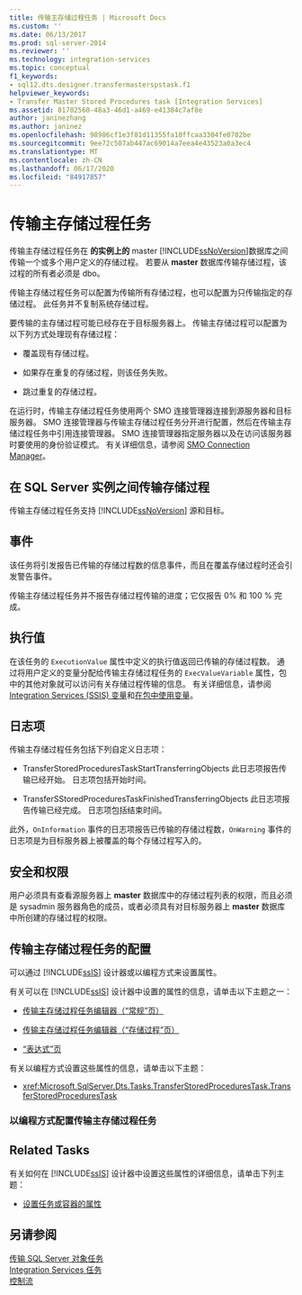 ```yaml
---
title: 传输主存储过程任务 | Microsoft Docs
ms.custom: ''
ms.date: 06/13/2017
ms.prod: sql-server-2014
ms.reviewer: ''
ms.technology: integration-services
ms.topic: conceptual
f1_keywords:
- sql12.dts.designer.transfermasterspstask.f1
helpviewer_keywords:
- Transfer Master Stored Procedures task [Integration Services]
ms.assetid: 81702560-48a3-46d1-a469-e41304c7af8e
author: janinezhang
ms.author: janinez
ms.openlocfilehash: 98986cf1e3f81d11355fa10ffcaa3304fe0702be
ms.sourcegitcommit: 9ee72c507ab447ac69014a7eea4e43523a0a3ec4
ms.translationtype: MT
ms.contentlocale: zh-CN
ms.lasthandoff: 06/17/2020
ms.locfileid: "84917857"
---
```

# <a name="transfer-master-stored-procedures-task"></a>传输主存储过程任务
  传输主存储过程任务在 **的实例上的** master [!INCLUDE[ssNoVersion](../../includes/ssnoversion-md.md)]数据库之间传输一个或多个用户定义的存储过程。 若要从 **master** 数据库传输存储过程，该过程的所有者必须是 dbo。  
  
 传输主存储过程任务可以配置为传输所有存储过程，也可以配置为只传输指定的存储过程。 此任务并不复制系统存储过程。  
  
 要传输的主存储过程可能已经存在于目标服务器上。 传输主存储过程可以配置为以下列方式处理现有存储过程：  
  
-   覆盖现有存储过程。  
  
-   如果存在重复的存储过程，则该任务失败。  
  
-   跳过重复的存储过程。  
  
 在运行时，传输主存储过程任务使用两个 SMO 连接管理器连接到源服务器和目标服务器。 SMO 连接管理器与传输主存储过程任务分开进行配置，然后在传输主存储过程任务中引用连接管理器。 SMO 连接管理器指定服务器以及在访问该服务器时要使用的身份验证模式。 有关详细信息，请参阅 [SMO Connection Manager](../connection-manager/smo-connection-manager.md)。  
  
## <a name="transferring-stored-procedures-between-instances-of-sql-server"></a>在 SQL Server 实例之间传输存储过程  
 传输主存储过程任务支持 [!INCLUDE[ssNoVersion](../../includes/ssnoversion-md.md)] 源和目标。  
  
## <a name="events"></a>事件  
 该任务将引发报告已传输的存储过程数的信息事件，而且在覆盖存储过程时还会引发警告事件。  
  
 传输主存储过程任务并不报告存储过程传输的进度；它仅报告 0% 和 100 % 完成。  
  
## <a name="execution-value"></a>执行值  
 在该任务的 `ExecutionValue` 属性中定义的执行值返回已传输的存储过程数。 通过将用户定义的变量分配给传输主存储过程任务的 `ExecValueVariable` 属性，包中的其他对象就可以访问有关存储过程传输的信息。 有关详细信息，请参阅 [Integration Services (SSIS) 变量](../integration-services-ssis-variables.md)和[在包中使用变量](../use-variables-in-packages.md)。  
  
## <a name="log-entries"></a>日志项  
 传输主存储过程任务包括下列自定义日志项：  
  
-   TransferStoredProceduresTaskStartTransferringObjects   此日志项报告传输已经开始。 日志项包括开始时间。  
  
-   TransferSStoredProceduresTaskFinishedTransferringObjects  此日志项报告传输已经完成。 日志项包括结束时间。  
  
 此外，`OnInformation` 事件的日志项报告已传输的存储过程数，`OnWarning` 事件的日志项是为目标服务器上被覆盖的每个存储过程写入的。  
  
## <a name="security-and-permissions"></a>安全和权限  
 用户必须具有查看源服务器上 **master** 数据库中的存储过程列表的权限，而且必须是 sysadmin 服务器角色的成员，或者必须具有对目标服务器上 **master** 数据库中所创建的存储过程的权限。  
  
## <a name="configuration-of-the-transfer-master-stored-procedures-task"></a>传输主存储过程任务的配置  
 可以通过 [!INCLUDE[ssIS](../../includes/ssis-md.md)] 设计器或以编程方式来设置属性。  
  
 有关可以在 [!INCLUDE[ssIS](../../includes/ssis-md.md)] 设计器中设置的属性的信息，请单击以下主题之一：  
  
-   [传输主存储过程任务编辑器（“常规”页）](../general-page-of-integration-services-designers-options.md)  
  
-   [传输主存储过程任务编辑器（“存储过程”页）](../transfer-master-stored-procedures-task-editor-stored-procedures-page.md)  
  
-   [“表达式”页](../expressions/expressions-page.md)  
  
 有关以编程方式设置这些属性的信息，请单击以下主题：  
  
-   <xref:Microsoft.SqlServer.Dts.Tasks.TransferStoredProceduresTask.TransferStoredProceduresTask>  
  
### <a name="configuring-the-transfer-master-stored-procedures-task-programmatically"></a>以编程方式配置传输主存储过程任务  
  
## <a name="related-tasks"></a>Related Tasks  
 有关如何在 [!INCLUDE[ssIS](../../includes/ssis-md.md)] 设计器中设置这些属性的详细信息，请单击下列主题：  
  
-   [设置任务或容器的属性](../set-the-properties-of-a-task-or-container.md)  
  
## <a name="see-also"></a>另请参阅  
 [传输 SQL Server 对象任务](transfer-sql-server-objects-task.md)   
 [Integration Services 任务](integration-services-tasks.md)   
 [控制流](control-flow.md)  
  
  
